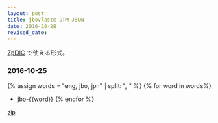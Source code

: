 ```yaml
---
layout: post
title: jbovlaste OTM-JSON
date: 2016-10-28
revised_date:
---
```


[ZpDIC](http://ziphil.web.fc2.com/application/download/2.html) で使える形式。

### 2016-10-25

{% assign words = "eng, jbo, jpn" | split: ", " %}
{% for word in words%}
- [jbo-{{word}}](161025/jbo-{{word}}_otm.json)
{% endfor %}

[zip](161025/otm-json161025.zip)
